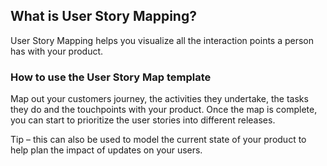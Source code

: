 What is User Story Mapping?
---------------------------

User Story Mapping helps you visualize all the interaction points a person has with your product.

### How to use the User Story Map template

Map out your customers journey, the activities they undertake, the tasks they do and the touchpoints with your product. Once the map is complete, you can start to prioritize the user stories into different releases.

Tip – this can also be used to model the current state of your product to help plan the impact of updates on your users.